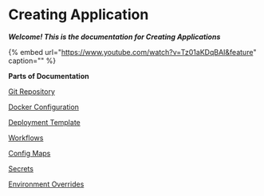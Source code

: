 # Creating Application

_**Welcome! This is the documentation for Creating Applications**_

{% embed url="https://www.youtube.com/watch?v=Tz01aKDqBAI&feature" caption="" %}

**Parts of Documentation**

[Git Repository](git-material.md)

[Docker Configuration](docker-build-configuration.md)

[Deployment Template](deployment-template.md)

[Workflows](workflow/)

[Config Maps](config-maps.md)

[Secrets](secrets.md)

[Environment Overrides](environment-overrides.md)

